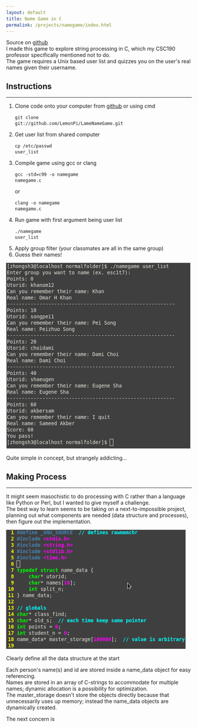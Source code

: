 ```yaml
---
layout: default
title: Name Game in C
permalink: /projects/namegame/index.html
---
```

Source on [github](https://github.com/LemonPi/LameNameGame)  
I made this game to explore string processing in C, which my CSC190 professor specifically mentioned not to do.  
The game requires a Unix based user list and quizzes you on the user's real names given their username. 

## Instructions <a name="instructions"> </a>
------------------------
1. Clone code onto your computer from [github](https://github.com/LemonPi/LameNameGame) or using cmd <pre><code>git clone git://github.com/LemonPi/LameNameGame.git</code></pre>
2. Get user list from shared computer  <pre><code>cp /etc/passwd user_list</code></pre> 
3. Compile game using gcc or clang <pre><code>gcc -std=c99 -o namegame namegame.c</code></pre> or <pre><code>clang -o namegame namegame.c</code></pre>
4. Run game with first argument being user list  <pre><code>./namegame user_list</code></pre>   
5. Apply group filter (your classmates are all in the same group) 
6. Guess their names!  

<div class="frames">
<img src="playing.png">
<p>Quite simple in concept, but strangely addicting...</p>
</div>

## Making Process <a name="making"> </a>
------------------------
It might seem masochistic to do processing with C rather than a language like Python or Perl, but I wanted to give myself a challenge.  
The best way to learn seems to be taking on a next-to-impossible project, planning out what components are needed (data structure and processes), then figure out the implementation.  
<div class="frames">
<img src="structure.png">
<p>Clearly define all the data structure at the start</p>
</div>

Each person's name(s) and id are stored inside a name_data object for easy referencing.  
Names are stored in an array of C-strings to accommodate for multiple names; dynamic allocation is a possibility for optimization.  
The master_storage doesn't store the objects directly because that unnecessarily uses up memory; instead the name_data objects are dynamically created.  

The next concern is 